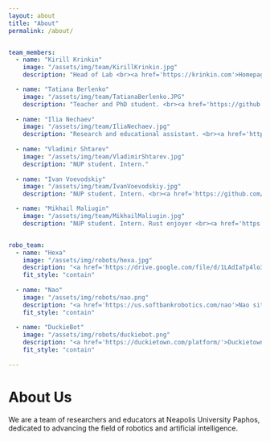 ```yaml
---
layout: about
title: "About"
permalink: /about/


team_members:
  - name: "Kirill Krinkin"
    image: "/assets/img/team/KirillKrinkin.jpg" 
    description: "Head of Lab <br><a href='https://krinkin.com'>Homepage</a>"

  - name: "Tatiana Berlenko"
    image: "/assets/img/team/TatianaBerlenko.JPG"
    description: "Teacher and PhD student. <br><a href='https://github.com/TatyanaBerlenko'>GitHub</a>"
    
  - name: "Ilia Nechaev"
    image: "/assets/img/team/IliaNechaev.jpg"
    description: "Research and educational assistant. <br><a href='https:/info.spgc.dev'>Homepage</a>"
    
  - name: "Vladimir Shtarev"
    image: "/assets/img/team/VladimirShtarev.jpg"
    description: "NUP student. Intern."
       
  - name: "Ivan Voevodskiy"
    image: "/assets/img/team/IvanVoevodskiy.jpg"
    description: "NUP student. Intern. <br><a href='https://github.com/Liberalizm'>GitHub</a>"

  - name: "Mikhail Maliugin"
    image: "/assets/img/team/MikhailMaliugin.jpg"
    description: "NUP student. Intern. Rust enjoyer <br><a href='https://github.com/miko089'>GitHub</a>"


robo_team:
  - name: "Hexa"
    image: "/assets/img/robots/hexa.jpg" 
    description: "<a href='https://drive.google.com/file/d/1LAdIaTp4lo3-y2AYvNmJ0rKLRDqJm5Ft/view?usp=sharing'>Hexa user manual</a>"
    fit_style: "contain"
    
  - name: "Nao"
    image: "/assets/img/robots/nao.png"
    description: "<a href='https://us.softbankrobotics.com/nao'>Nao site</a>"
    fit_style: "contain"
    
  - name: "DuckieBot"
    image: "/assets/img/robots/duckiebot.png"
    description: "<a href='https://duckietown.com/platform/'>Duckietown site</a>"
    fit_style: "contain"
  
---
```


# About Us

We are a team of researchers and educators at Neapolis University Paphos, dedicated to advancing the field of robotics and artificial intelligence. 
